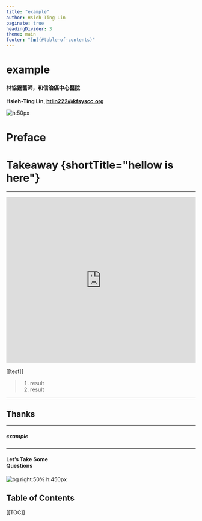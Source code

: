 ```yaml
---
title: "example"
author: Hsieh-Ting Lin
paginate: true
headingDivider: 3
theme: main
footer: "[■](#table-of-contents)"
---
```


# example

#### 林協霆醫師，和信治癌中心醫院

**Hsieh-Ting Lin, <htlin222@kfsyscc.org>**

![h:50px](https://i.imgur.com/TLuxHNS.png)

<!-- ![RLQ h:50](https://i.imgur.com/3fIm24v.png) -->

# Preface

# Takeaway {shortTitle="hellow is here"}

---

<iframe frameborder="0" scrolling="no" style="width:100%; height:439px;" allow="clipboard-write" src="https://htlin-emgithub.netlify.app/iframe.html?target=https%3A%2F%2Fgithub.com%2Fhtlin222%2Femgithub%2Fblob%2Fmaster%2Fembed.js%23L1-L12&style=github&type=code&showBorder=on&showLineNumbers=on&showFileMeta=on&showFullPath=on&showCopy=on"></iframe>

[[test]]

> 1. result
> 2. result

---

## <!--fit-->Thanks

<hr>

##### <!--fit-->example

<hr>

#### <!--fit-->Let’s Take Some <br>Questions

![bg right:50% h:450px](https://i.imgur.com/DzOMiaW.png)

<!-- ![bg right:50% h:250px](https://i.imgur.com/ZxXHT4V.png) -->

## Table of Contents

[[TOC]]
